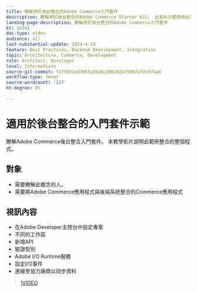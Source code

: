 ```yaml
---
title: 瞭解用於後台整合的Adobe Commerce入門套件
description: 瞭解用於後台整合的Adobe Commerce Starter Kit。 此影片示範使用此方法連線到後台整合的強大功能與便利性。
landing-page-description: 瞭解用於後台整合的Adobe Commerce入門套件
kt: 15341
doc-type: video
audience: all
last-substantial-update: 2024-4-19
feature: Best Practices, Backend Development, Integration
topic: Architecture, Commerce, Development
role: Architect, Developer
level: Intermediate
source-git-commit: f275831ad706fa26a8c200a92a75907a7dc97ba4
workflow-type: tm+mt
source-wordcount: '137'
ht-degree: 0%

---
```



# 適用於後台整合的入門套件示範

瞭解Adobe Commerce後台整合入門套件。 本教學影片說明此範例整合的整個程式。

## 對象

* 需要瞭解此概念的人。
* 需要將Adobe Commerce應用程式與後端系統整合的Commerce應用程式

## 視訊內容

* 在Adobe Developer主控台中設定專案
* 不同的工作區
* 新增API
* 驗證型別
* Adobe I/O Runtime服務
* 設定I/O事件
* 連線至協力廠商以同步資料

>[!VIDEO](https://video.tv.adobe.com/v/3428629?learn=on)